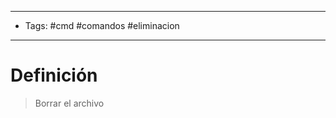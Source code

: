 --------------------
- Tags: #cmd #comandos #eliminacion
-----------------------------
# Definición

> Borrar el archivo
